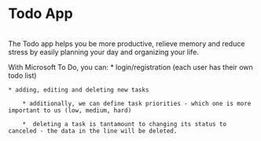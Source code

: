 # Todo App
   \
The Todo app helps you be more productive, relieve memory and reduce stress by easily planning your day and organizing your life.

With Microsoft To Do, you can:
	* login/registration (each user has their own todo list)

	* adding, editing and deleting new tasks
 
	    * additionally, we can define task priorities - which one is more important to us (low, medium, hard)

    	*  deleting a task is tantamount to changing its status to canceled - the data in the line will be deleted.

